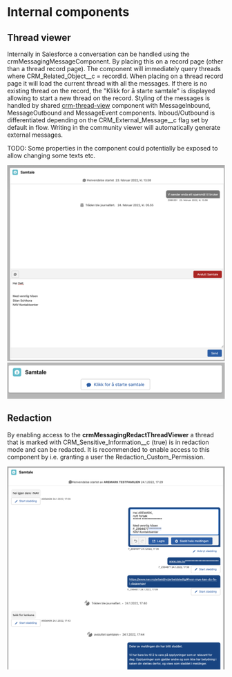 # Internal components

## Thread viewer

Internally in Salesforce a conversation can be handled using the crmMessagingMessageComponent. By placing this on a record page (other than a thread record page). The component will immediately query threads where CRM_Related_Object\_\_c = recordId. When placing on a thread record page it will load the current thread with all the messages. If there is no existing thread on the record, the "Klikk for å starte samtale" is displayed allowing to start a new thread on the record. Styling of the messages is handled by shared [crm-thread-view](https://github.com/navikt/crm-thread-view) component with MessageInbound, MessageOutbound and MessageEvent components. Inboud/Outbound is differentiated depending on the CRM_External_Message\_\_c flag set by default in flow. Writing in the community viewer will automatically generate external messages.

TODO: Some properties in the component could potentially be exposed to allow changing some texts etc.

![Thread viewer](internal_thread_viewer.png)
![Thread viewer new](new_thread_on_record.png)

## Redaction

By enabling access to the <strong>crmMessagingRedactThreadViewer</strong> a thread that is marked with CRM_Sensitive_Information\_\_c (true) is in redaction mode and can be redacted. It is recommended to enable access to this component by i.e. granting a user the Redaction_Custom_Permission.

![Thread Redaction](thread_redaction.png)
